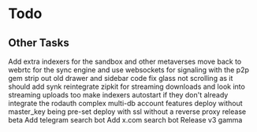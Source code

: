 # Todo

## Other Tasks

Add extra indexers for the sandbox and other metaverses
move back to webrtc for the sync engine and use websockets for signaling with the p2p gem
strip out old drawer and sidebar code
fix glass not scrolling as it should
add synk
reintegrate zipkit for streaming downloads and look into streaming uploads too
make indexers autostart if they don't already
integrate the rodauth complex multi-db account features
deploy without master_key being pre-set
deploy with ssl without a reverse proxy
release beta
Add telegram search bot
Add x.com search bot
Release v3 gamma
